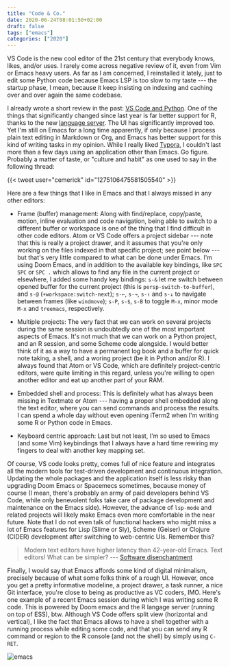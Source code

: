 ```yaml
---
title: "Code & Co."
date: 2020-06-24T08:01:50+02:00
draft: false
tags: ["emacs"]
categories: ["2020"]
---
```


VS Code is the new cool editor of the 21st century that everybody knows, likes, and/or uses. I rarely come across negative review of it, even from Vim or Emacs heavy users. As far as I am concerned, I reinstalled it lately, just to edit some Python code because Emacs LSP is too slow to my taste --- the startup phase, I mean, because it keep insisting on indexing and caching over and over again the same codebase.

I already wrote a short review in the past: [VS Code and Python](/post/vscode-python/). One of the things that significantly changed since last year is far better support for R, thanks to the new [language server](https://github.com/REditorSupport/languageserver). The UI has significantly improved too. Yet I'm still on Emacs for a long time apparently, if only because I process plain text editing in Markdown or Org, and Emacs has better support for this kind of writing tasks in my opinion. While I really liked [Typora](/post/typora/), I couldn't last more than a few days using an application other than Emacs. Go figure. Probably a matter of taste, or "culture and habit" as one used to say in the following thread:

{{< tweet user="cemerick" id="1275106475581505540" >}}

Here are a few things that I like in Emacs and that I always missed in any other editors:

- Frame (buffer) management: Along with find/replace, copy/paste, motion, inline evaluation and code navigation, being able to switch to a different buffer or workspace is one of the thing that I find difficult in other code editors. Atom or VS Code offers a project sidebar --- note that this is really a project drawer, and it assumes that you're only working on the files indexed in that specific project; see point below --- but that's very little compared to what can be done under Emacs. I'm using Doom Emacs, and in addition to the available key bindings, like `SPC SPC` or `SPC .` which allows to find any file in the current project or elsewhere, I added some handy key bindings: `s-&` let me switch between opened buffer for the current project (this is `persp-switch-to-buffer`), and `s-@` (`+workspace:switch-next`); `s-←`, `s-→`, `s-↑` and `s-↓` to navigate between frames (like `windmove`); `s-P`, `s-$`, `s-B` to toggle `M-x`, minor mode `M-x` and `treemacs`, respectively.

- Multiple projects: The very fact that we can work on several projects during the same session is undoubtedly one of the most important aspects of Emacs. It's not much that we can work on a Python project, and an R session, and some Scheme code alongside. I would better think of it as a way to have a permanent log book and a buffer for quick note taking, a shell, and a woring project (be it in Python and/or R). I always found that Atom or VS Code, which are definitely project-centric editors, were quite limiting in this regard, unless you're willing to open another editor and eat up another part of your RAM.

- Embedded shell and process: This is definitely what has always been missing in Textmate or Atom --- having a proper shell embedded along the text editor, where you can send commands and process the results. I can spend a whole day without even opening iTerm2 when I'm writing some R or Python code in Emacs.

- Keyboard centric approach: Last but not least, I'm so used to Emacs (and some Vim) keybindings that I always have a hard time rewiring my fingers to deal with another key mapping set.

Of course, VS code looks pretty, comes full of nice feature and integrates all the modern tools for test-driven development and continuous integration. Updating the whole packages and the application itself is less risky than upgrading Doom Emacs or Spacemecs sometimes, because money of course (I mean, there's probably an army of paid developers behind VS Code, while only benevolent folks take care of package development and maintenance on the Emacs side). However, the advance of `lsp-mode` and related projects will likely make Emacs even more comfortable in the near future. Note that I do not even talk of functional hackers who might miss a lot of Emacs features for Lisp (Slime or Sly), Scheme (Geiser) or Clojure (CIDER) development after switching to web-centric UIs. Remember this?

> Modern text editors have higher latency than 42-year-old Emacs. Text editors! What can be simpler? --- [Software disenchantment](https://tonsky.me/blog/disenchantment/)

Finally, I would say that Emacs affords some kind of digital minimalism, precisely because of what some folks think of a rough UI. However, once you get a pretty informative modeline, a project drawer, a task runner, a nice Git interface, you're close to being as productive as VC coders, IMO. Here's one example of a recent Emacs session during which I was writing some R code. This is powered by Doom emacs and the R langage server (running on top of ESS), btw. Although VS Code offers split view (horizontal and vertical), I like the fact that Emacs allows to have a shell together with a running process while editing some code, and that you can send any R command or region to the R console (and not the shell) by simply using `C-RET`.

![emacs](/img/2020-06-23-09-25-43.png)
